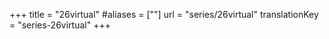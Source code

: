 +++
title = "26virtual"
#aliases = [""]
url = "series/26virtual"
translationKey = "series-26virtual"
+++
